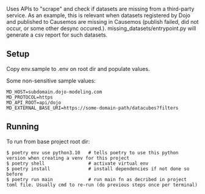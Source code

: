Uses APIs to "scrape" and check if datasets are missing from a third-party service.
As an example, this is relevant when datasets registered by Dojo and published to Causemos are missing in Causemos (publish failed, did not occur, or some other desync occured.). missing_datasets/entrypoint.py will generate a csv report for such datasets.
## Setup

Copy env.sample to .env on root dir and populate values.

Some non-sensitive sample values:

```
MD_HOST=subdomain.dojo-modeling.com
MD_PROTOCOL=https
MD_API_ROOT=api/dojo
MD_EXTERNAL_BASE_URI=https://some-domain-path/datacubes?filters
```


## Running

To run from base project root dir:

```
$ poetry env use python3.10   # tells poetry to use this python version when creating a venv for this project
$ poetry shell                # activate virtual env
$ poetry install              # install dependencies if not done so before
$ poetry run main             # run main fn as decribed in project toml file. Usually cmd to re-run (do previous steps once per terminal)
```
